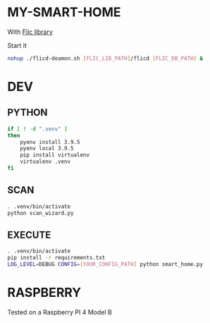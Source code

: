MY-SMART-HOME
=============

With [Flic library](https://github.com/50ButtonsEach/fliclib-linux-hci)

Start it

```bash
nohup ./flicd-deamon.sh [FLIC_LIB_PATH]/flicd [FLIC_DB_PATH] &
```

# DEV

## PYTHON

```bash
if [ ! -d ".venv" ]
then
    pyenv install 3.9.5
    pyenv local 3.9.5 
    pip install virtualenv
    virtualenv .venv
fi
```

## SCAN

```bash
. .venv/bin/activate
python scan_wizard.py
```

## EXECUTE

```bash
. .venv/bin/activate
pip install -r requirements.txt
LOG_LEVEL=DEBUG CONFIG=[YOUR_CONFIG_PATH] python smart_home.py
```

# RASPBERRY

Tested on a Raspberry PI 4 Model B

